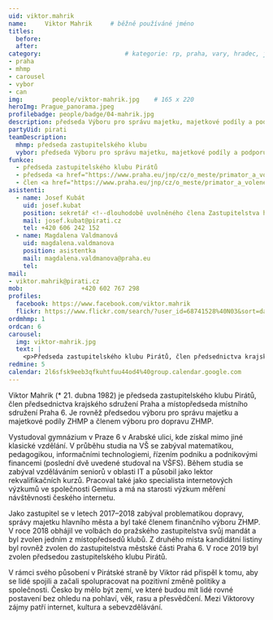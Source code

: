 ```yaml
---
uid: viktor.mahrik
name:     Viktor Mahrik  	# běžně používáné jméno
titles:
  before: 
  after:
category:                       # kategorie: rp, praha, vary, hradec, jmk, senat
- praha
- mhmp
- carousel
- vybor
- can
img: 		people/viktor-mahrik.jpg    # 165 x 220
heroImg: Prague_panorama.jpeg
profilebadge: people/badge/04-mahrik.jpg
description: předseda Výboru pro správu majetku, majetkové podíly a podporu podnikání ZHMP
partyUid: pirati
teamDescription:
  mhmp: předseda zastupitelského klubu
  vybor: předseda Výboru pro správu majetku, majetkové podíly a podporu podnikání ZHMP,<br/>člen Výboru pro dopravu ZHMP
funkce: 
  - předseda zastupitelského klubu Pirátů
  - předseda <a href="https://www.praha.eu/jnp/cz/o_meste/primator_a_volene_organy/zastupitelstvo/vybory_zastupitelstva/index.html?committeeId=33584">Výboru pro správu majetku, majetkové podíly a podporu podnikání ZHMP</a>
  - člen <a href="https://www.praha.eu/jnp/cz/o_meste/primator_a_volene_organy/zastupitelstvo/vybory_zastupitelstva/index.html?committeeId=33570">výboru pro dopravu ZHMP</a>
asistenti:
  - name: Josef Kubát
    uid: josef.kubat
    position: sekretář <!--dlouhodobě uvolněného člena Zastupitelstva hl. m. Prahy Viktora Mahrika-->
    mail: josef.kubat@pirati.cz
    tel: +420 606 242 152
  - name: Magdalena Valdmanová
    uid: magdalena.valdmanova
    position: asistentka
    mail: magdalena.valdmanova@praha.eu
    tel: 
mail:
- viktor.mahrik@pirati.cz
mob: 				+420 602 767 298
profiles:
  facebook: https://www.facebook.com/viktor.mahrik
  flickr: https://www.flickr.com/search/?user_id=68741528%40N03&sort=date-taken-desc&text=viktor%20mahrik&view_all=1
ordmhmp: 1
ordcan: 6
carousel:
  img: viktor-mahrik.jpg
  text: |
    <p>Předseda zastupitelského klubu Pirátů, člen předsednictva krajského sdružení Pirátů v Praze. </p>
redmine: 5
calendar: 2l6sfsk9eeb3qfkuhtfuu44od4%40group.calendar.google.com
---
```


Viktor Mahrik (* 21. dubna 1982) je předseda zastupitelského klubu Pirátů, člen předsednictva krajského sdružení Praha a místopředseda místního sdružení Praha 6. Je rovněž předsedou výboru pro správu majetku a majetkové podíly ZHMP a členem výboru pro dopravu ZHMP.

Vystudoval gymnázium v Praze 6 v Arabské ulici, kde získal mimo jiné klasické vzdělání. V průběhu studia na VŠ se zabýval matematikou, pedagogikou, informačními technologiemi, řízením podniku a podnikovými financemi (poslední dvě uvedené studoval na VŠFS). Během studia se zabýval vzděláváním seniorů v oblasti IT a působil jako lektor rekvalifikačních kurzů. Pracoval také jako specialista internetových výzkumů ve společnosti Gemius a má na starosti výzkum měření návštěvnosti českého internetu.

Jako zastupitel se v letech 2017–2018 zabýval problematikou dopravy, správy majetku hlavního města a byl také členem finančního výboru ZHMP. V roce 2018 obhájil ve volbách do pražského zastupitelstva svůj mandát a byl zvolen jedním z místopředsedů klubů. Z druhého místa kandidátní listiny byl rovněž zvolen do zastupitelstva městské části Praha 6. V roce 2019 byl zvolen předsedou zastupitelského klubu Pirátů.

V rámci svého působení v Pirátské straně by Viktor rád přispěl k tomu, aby se lidé spojili a začali spolupracovat na pozitivní změně politiky a společnosti. Česko by mělo být zemí, ve které budou mít lidé rovné postavení bez ohledu na pohlaví, věk, rasu a přesvědčení. Mezi Viktorovy zájmy patří internet, kultura a sebevzdělávání.

